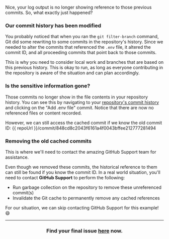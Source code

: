 Nice, your log output is no longer showing reference to those previous commits. So, what exactly just happened?

### Our commit history has been modified

You probably noticed that when you ran the `git filter-branch` command, Git did some rewriting to some commits in the repository's history. Since we needed to alter the commits that referenced the `.env` file, it altered the commit ID, and all proceeding commits that point back to those commits.

This is why you need to consider local work and branches that are based on this previous history. This is okay to run, as long as everyone contributing in the repository is aware of the situation and can plan accordingly.

### Is the sensitive information gone?

Those commits no longer show in the file contents in your repository history. You can see this by navigating to your <a href="{{ repoUrl }}/commits/master">repository's commit history</a> and clicking on the "Add .env file" commit. Notice that there are now no referenced files or content recorded.

However, we can still access the cached commit if we know the old commit ID: {{ repoUrl }}/commit/848cd8c2043f6161a4f0043bffee212777281494

### Removing the old cached commits

This is where we'll need to contact the amazing GitHub Support team for assistance.

Even though we removed these commits, the historical reference to them can still be found if you know the commit ID. In a real world situation, you'll need to contact **GitHub Support** to perform the following:

- Run garbage collection on the repository to remove these unreferenced commit(s)
- Invalidate the Git cache to permanently remove any cached references

For our situation, we can skip contacting GitHub Support for this example! :smile:

<hr>
<h3 align="center">Find your final issue <a href="{{ url }}">here</a> now.</h3>
